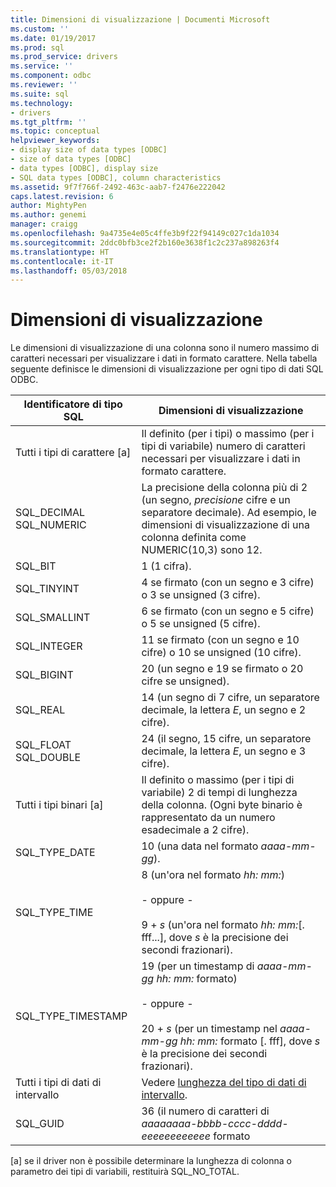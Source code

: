 ```yaml
---
title: Dimensioni di visualizzazione | Documenti Microsoft
ms.custom: ''
ms.date: 01/19/2017
ms.prod: sql
ms.prod_service: drivers
ms.service: ''
ms.component: odbc
ms.reviewer: ''
ms.suite: sql
ms.technology:
- drivers
ms.tgt_pltfrm: ''
ms.topic: conceptual
helpviewer_keywords:
- display size of data types [ODBC]
- size of data types [ODBC]
- data types [ODBC], display size
- SQL data types [ODBC], column characteristics
ms.assetid: 9f7f766f-2492-463c-aab7-f2476e222042
caps.latest.revision: 6
author: MightyPen
ms.author: genemi
manager: craigg
ms.openlocfilehash: 9a4735e4e05c4ffe3b9f22f94149c027c1da1034
ms.sourcegitcommit: 2ddc0bfb3ce2f2b160e3638f1c2c237a898263f4
ms.translationtype: HT
ms.contentlocale: it-IT
ms.lasthandoff: 05/03/2018
---
```

# <a name="display-size"></a>Dimensioni di visualizzazione
Le dimensioni di visualizzazione di una colonna sono il numero massimo di caratteri necessari per visualizzare i dati in formato carattere. Nella tabella seguente definisce le dimensioni di visualizzazione per ogni tipo di dati SQL ODBC.  
  
|Identificatore di tipo SQL|Dimensioni di visualizzazione|  
|-------------------------|------------------|  
|Tutti i tipi di carattere [a]|Il definito (per i tipi) o massimo (per i tipi di variabile) numero di caratteri necessari per visualizzare i dati in formato carattere.|  
|SQL_DECIMAL SQL_NUMERIC|La precisione della colonna più di 2 (un segno, *precisione* cifre e un separatore decimale). Ad esempio, le dimensioni di visualizzazione di una colonna definita come NUMERIC(10,3) sono 12.|  
|SQL_BIT|1 (1 cifra).|  
|SQL_TINYINT|4 se firmato (con un segno e 3 cifre) o 3 se unsigned (3 cifre).|  
|SQL_SMALLINT|6 se firmato (con un segno e 5 cifre) o 5 se unsigned (5 cifre).|  
|SQL_INTEGER|11 se firmato (con un segno e 10 cifre) o 10 se unsigned (10 cifre).|  
|SQL_BIGINT|20 (un segno e 19 se firmato o 20 cifre se unsigned).|  
|SQL_REAL|14 (un segno di 7 cifre, un separatore decimale, la lettera *E*, un segno e 2 cifre).|  
|SQL_FLOAT SQL_DOUBLE|24 (il segno, 15 cifre, un separatore decimale, la lettera *E*, un segno e 3 cifre).|  
|Tutti i tipi binari [a]|Il definito o massimo (per i tipi di variabile) 2 di tempi di lunghezza della colonna. (Ogni byte binario è rappresentato da un numero esadecimale a 2 cifre).|  
|SQL_TYPE_DATE|10 (una data nel formato *aaaa-mm-gg*).|  
|SQL_TYPE_TIME|8 (un'ora nel formato *hh: mm:*)<br /><br /> - oppure -<br /><br /> 9 + *s* (un'ora nel formato *hh: mm:*[. fff...], dove *s* è la precisione dei secondi frazionari).|  
|SQL_TYPE_TIMESTAMP|19 (per un timestamp di *aaaa-mm-gg hh: mm:* formato)<br /><br /> - oppure -<br /><br /> 20 + *s* (per un timestamp nel *aaaa-mm-gg hh: mm:* formato [. fff], dove *s* è la precisione dei secondi frazionari).|  
|Tutti i tipi di dati di intervallo|Vedere [lunghezza del tipo di dati di intervallo](../../../odbc/reference/appendixes/interval-data-type-length.md).|  
|SQL_GUID|36 (il numero di caratteri di *aaaaaaaa-bbbb-cccc-dddd-eeeeeeeeeeee* formato|  
  
 [a] se il driver non è possibile determinare la lunghezza di colonna o parametro dei tipi di variabili, restituirà SQL_NO_TOTAL.
